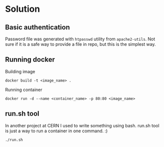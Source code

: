 # Solution

## Basic authentication
Password file was generated with `htpasswd` utility from `apache2-utils`.
Not sure if it is a safe way to provide a file in repo, but this is the simplest way.

## Running docker
Building image
```
docker build -t <image_name> .
```
Running container
```
docker run -d --name <container_name> -p 80:80 <image_name>
```

## run.sh tool
In another project at CERN I used to write something using bash.
run.sh tool is just a way to run a container in one command. :)
```
./run.sh
```


